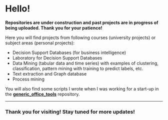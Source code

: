 # Hello!

**Repositories are under construction and past projects are in progress of being uploaded. Thank you for your patience!**

Here you will find projects from following courses (university projects) or subject areas (personal projects):

- Decision Support Databases (for business intelligence)
- Laboratory for Decision Support Databases
- Data Mining (tabular data and time series) with examples of clustering, classification, pattern mining with training to predict labels, etc.
- Text extraction and Graph database
- Process mining


You will also find some scripts I wrote when I was working for a start-up in the **[generic_office_tools](https://github.com/nawunipi/generic_office_tools)** repository.

---

### Thank you for visiting! Stay tuned for more updates!
